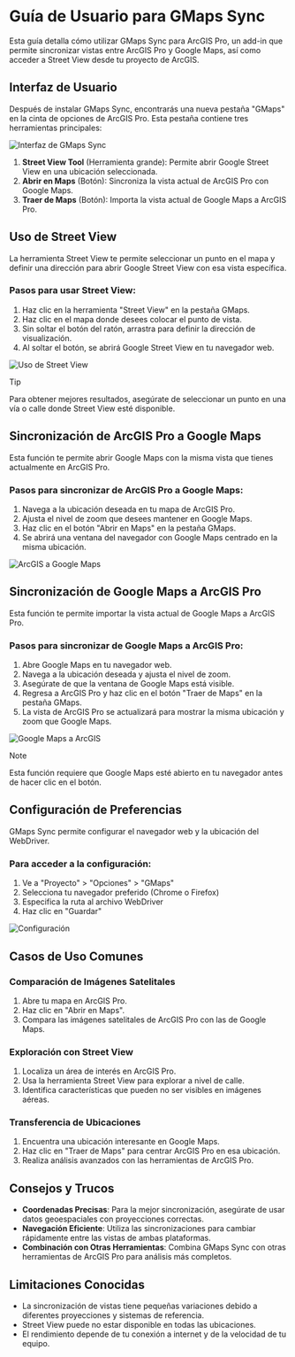 # Guía de Usuario para GMaps Sync

Esta guía detalla cómo utilizar GMaps Sync para ArcGIS Pro, un add-in que permite sincronizar vistas entre ArcGIS Pro y Google Maps, así como acceder a Street View desde tu proyecto de ArcGIS.

## Interfaz de Usuario

Después de instalar GMaps Sync, encontrarás una nueva pestaña "GMaps" en la cinta de opciones de ArcGIS Pro. Esta pestaña contiene tres herramientas principales:

![Interfaz de GMaps Sync](images/gmaps-tab.png)

1. **Street View Tool** (Herramienta grande): Permite abrir Google Street View en una ubicación seleccionada.
2. **Abrir en Maps** (Botón): Sincroniza la vista actual de ArcGIS Pro con Google Maps.
3. **Traer de Maps** (Botón): Importa la vista actual de Google Maps a ArcGIS Pro.

## Uso de Street View

La herramienta Street View te permite seleccionar un punto en el mapa y definir una dirección para abrir Google Street View con esa vista específica.

### Pasos para usar Street View:

1. Haz clic en la herramienta "Street View" en la pestaña GMaps.
2. Haz clic en el mapa donde desees colocar el punto de vista.
3. Sin soltar el botón del ratón, arrastra para definir la dirección de visualización.
4. Al soltar el botón, se abrirá Google Street View en tu navegador web.

![Uso de Street View](images/street-view-usage.png)

> [!TIP]
> Para obtener mejores resultados, asegúrate de seleccionar un punto en una vía o calle donde Street View esté disponible.

## Sincronización de ArcGIS Pro a Google Maps

Esta función te permite abrir Google Maps con la misma vista que tienes actualmente en ArcGIS Pro.

### Pasos para sincronizar de ArcGIS Pro a Google Maps:

1. Navega a la ubicación deseada en tu mapa de ArcGIS Pro.
2. Ajusta el nivel de zoom que desees mantener en Google Maps.
3. Haz clic en el botón "Abrir en Maps" en la pestaña GMaps.
4. Se abrirá una ventana del navegador con Google Maps centrado en la misma ubicación.

![ArcGIS a Google Maps](images/arcgis-to-gmaps.png)

## Sincronización de Google Maps a ArcGIS Pro

Esta función te permite importar la vista actual de Google Maps a ArcGIS Pro.

### Pasos para sincronizar de Google Maps a ArcGIS Pro:

1. Abre Google Maps en tu navegador web.
2. Navega a la ubicación deseada y ajusta el nivel de zoom.
3. Asegúrate de que la ventana de Google Maps está visible.
4. Regresa a ArcGIS Pro y haz clic en el botón "Traer de Maps" en la pestaña GMaps.
5. La vista de ArcGIS Pro se actualizará para mostrar la misma ubicación y zoom que Google Maps.

![Google Maps a ArcGIS](images/gmaps-to-arcgis.png)

> [!NOTE]
> Esta función requiere que Google Maps esté abierto en tu navegador antes de hacer clic en el botón.

## Configuración de Preferencias

GMaps Sync permite configurar el navegador web y la ubicación del WebDriver.

### Para acceder a la configuración:

1. Ve a "Proyecto" > "Opciones" > "GMaps"
2. Selecciona tu navegador preferido (Chrome o Firefox)
3. Especifica la ruta al archivo WebDriver
4. Haz clic en "Guardar"

![Configuración](images/configuration.png)

## Casos de Uso Comunes

### Comparación de Imágenes Satelitales

1. Abre tu mapa en ArcGIS Pro.
2. Haz clic en "Abrir en Maps".
3. Compara las imágenes satelitales de ArcGIS Pro con las de Google Maps.

### Exploración con Street View

1. Localiza un área de interés en ArcGIS Pro.
2. Usa la herramienta Street View para explorar a nivel de calle.
3. Identifica características que pueden no ser visibles en imágenes aéreas.

### Transferencia de Ubicaciones

1. Encuentra una ubicación interesante en Google Maps.
2. Haz clic en "Traer de Maps" para centrar ArcGIS Pro en esa ubicación.
3. Realiza análisis avanzados con las herramientas de ArcGIS Pro.

## Consejos y Trucos

- **Coordenadas Precisas**: Para la mejor sincronización, asegúrate de usar datos geoespaciales con proyecciones correctas.
- **Navegación Eficiente**: Utiliza las sincronizaciones para cambiar rápidamente entre las vistas de ambas plataformas.
- **Combinación con Otras Herramientas**: Combina GMaps Sync con otras herramientas de ArcGIS Pro para análisis más completos.

## Limitaciones Conocidas

- La sincronización de vistas tiene pequeñas variaciones debido a diferentes proyecciones y sistemas de referencia.
- Street View puede no estar disponible en todas las ubicaciones.
- El rendimiento depende de tu conexión a internet y de la velocidad de tu equipo.
